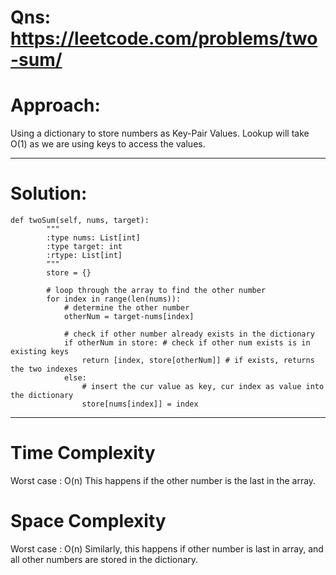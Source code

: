 # Qns: https://leetcode.com/problems/two-sum/

# Approach:
Using a dictionary to store numbers as Key-Pair Values. Lookup will take O(1) as we are using keys to access the values.

---

# Solution:
```
def twoSum(self, nums, target):
        """
        :type nums: List[int]
        :type target: int
        :rtype: List[int]
        """
        store = {}

        # loop through the array to find the other number
        for index in range(len(nums)):
            # determine the other number 
            otherNum = target-nums[index]

            # check if other number already exists in the dictionary
            if otherNum in store: # check if other num exists is in existing keys
                return [index, store[otherNum]] # if exists, returns the two indexes 
            else:
                # insert the cur value as key, cur index as value into the dictionary
                store[nums[index]] = index
```
---

# Time Complexity
Worst case : O(n) 
This happens if the other number is the last in the array.

# Space Complexity
Worst case : O(n)
Similarly, this happens if other number is last in array, and all other numbers are stored in the dictionary. 
